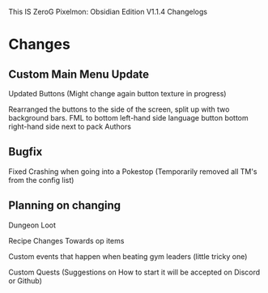 This IS ZeroG Pixelmon: Obsidian Edition V1.1.4 Changelogs
# Changes

## Custom Main Menu Update

Updated Buttons (Might change again button texture in progress)

Rearranged the buttons to the side of the screen, split up with two background bars.
FML to bottom left-hand side
language button bottom right-hand side next to pack Authors

 

## Bugfix

Fixed Crashing when going into a Pokestop (Temporarily removed all TM's from the config list)

 

## Planning on changing

Dungeon Loot

Recipe Changes Towards op items

Custom events that happen when beating gym leaders (little tricky one)

Custom Quests (Suggestions on How to start it will be accepted on Discord or Github)